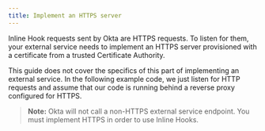```yaml
---
title: Implement an HTTPS server
---
```


Inline Hook requests sent by Okta are HTTPS requests. To listen for them, your external service needs to implement an HTTPS server provisioned with a certificate from a trusted Certificate Authority.

This guide does not cover the specifics of this part of implementing an external service. In the following example code, we just listen for HTTP requests and assume that our code is running behind a reverse proxy configured for HTTPS.

>**Note:** Okta will not call a non-HTTPS external service endpoint. You must implement HTTPS in order to use Inline Hooks. 

<StackSelector snippet="web-server"/>

<NextSectionLink/>

